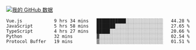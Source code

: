 [![我的 GitHub 数据](https://github-readme-stats.vercel.app/api?username=unbrain&?theme=dark)]()

<!--START_SECTION:waka-->
```text
Vue.js            9 hrs 34 mins   ███████████░░░░░░░░░░░░░░   44.28 % 
JavaScript        5 hrs 58 mins   ███████░░░░░░░░░░░░░░░░░░   27.65 % 
TypeScript        4 hrs 27 mins   █████░░░░░░░░░░░░░░░░░░░░   20.66 % 
Python            32 mins         ▓░░░░░░░░░░░░░░░░░░░░░░░░   02.54 % 
Protocol Buffer   19 mins         ▒░░░░░░░░░░░░░░░░░░░░░░░░   01.51 % 
```
<!--END_SECTION:waka-->
